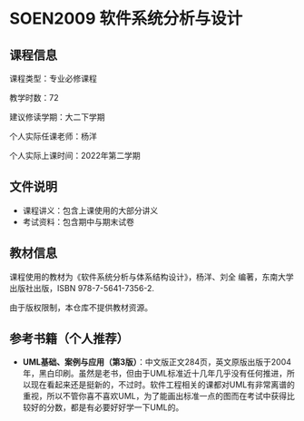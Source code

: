 # SOEN2009 软件系统分析与设计

## 课程信息

课程类型：专业必修课程

教学时数：72

建议修读学期：大二下学期

个人实际任课老师：杨洋

个人实际上课时间：2022年第二学期

## 文件说明

- 课程讲义：包含上课使用的大部分讲义
- 考试资料：包含期中与期末试卷

## 教材信息

课程使用的教材为《软件系统分析与体系结构设计》，杨洋、刘全 编著，东南大学出版社出版，ISBN 978-7-5641-7356-2.

由于版权限制，本仓库不提供教材资源。

## 参考书籍（个人推荐）

- **UML基础、案例与应用（第3版）**：中文版正文284页，英文原版出版于2004年，黑白印刷。虽然是老书，但由于UML标准近十几年几乎没有任何推进，所以现在看起来还是挺新的，不过时。软件工程相关的课都对UML有非常离谱的重视，所以不管你喜不喜欢UML，为了能画出标准一点的图而在考试中获得比较好的分数，都是有必要好好学一下UML的。
